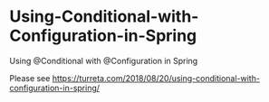 # Using-Conditional-with-Configuration-in-Spring
Using @Conditional with @Configuration in Spring

Please see https://turreta.com/2018/08/20/using-conditional-with-configuration-in-spring/
